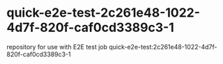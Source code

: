 # quick-e2e-test-2c261e48-1022-4d7f-820f-caf0cd3389c3-1
repository for use with E2E test job quick-e2e-test:2c261e48-1022-4d7f-820f-caf0cd3389c3-1
